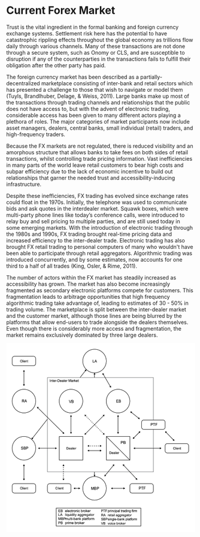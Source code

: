 # Current Forex Market

Trust is the vital ingredient in the formal banking and foreign currency exchange systems. Settlement risk here has the potential to have catastrophic rippling effects throughout the global economy as trillions flow daily through various channels. Many of these transactions are not done through a secure system, such as Onomy or CLS, and are susceptible to disruption if any of the counterparties in the transactions fails to fulfill their obligation after the other party has paid.

The foreign currency market has been described as a partially-decentralized marketplace consisting of inter-bank and retail sectors which has presented a challenge to those that wish to navigate or model them (Tuyls, Brandlhuber, Delage, & Weiss, 2011). Large banks make up most of the transactions through trading channels and relationships that the public does not have access to, but with the advent of electronic trading, considerable access has been given to many different actors playing a plethora of roles. The major categories of market participants now include asset managers, dealers, central banks, small individual (retail) traders, and high-frequency traders.

Because the FX markets are not regulated, there is reduced visibility and an amorphous structure that allows banks to take fees on both sides of retail transactions, whilst controlling trade pricing information. Vast inefficiencies in many parts of the world leave retail customers to bear high costs and subpar efficiency due to the lack of economic incentive to build out relationships that garner the needed trust and accessibility-inducing infrastructure.

Despite these inefficiencies, FX trading has evolved since exchange rates could float in the 1970s. Initially, the telephone was used to communicate bids and ask quotes in the interdealer market. Squawk boxes, which were multi-party phone lines like today’s conference calls, were introduced to relay buy and sell pricing to multiple parties, and are still used today in some emerging markets. With the introduction of electronic trading through the 1980s and 1990s, FX trading brought real-time pricing data and increased efficiency to the inter-dealer trade. Electronic trading has also brought FX retail trading to personal computers of many who wouldn't have been able to participate through retail aggregators. Algorithmic trading was introduced concurrently, and by some estimates, now accounts for one third to a half of all trades (King, Osler, & Rime, 2011).

The number of actors within the FX market has steadily increased as accessibility has grown. The market has also become increasingly fragmented as secondary electronic platforms compete for customers. This fragmentation leads to arbitrage opportunities that high frequency algorithmic trading take advantage of, leading to estimates of 30 - 50% in trading volume. The marketplace is split between the inter-dealer market and the customer market, although those lines are being blurred by the platforms that allow end-users to trade alongside the dealers themselves. Even though there is considerably more access and fragmentation, the market remains exclusively dominated by three large dealers.

![](../.gitbook/assets/fx-schrimpf-sushko-2019.png)
